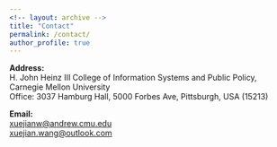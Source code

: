 ```yaml
---
<!-- layout: archive -->
title: "Contact"
permalink: /contact/
author_profile: true
---
```


**Address:**<br>
H. John Heinz III College of Information Systems and Public Policy, Carnegie Mellon University<br>
Office: 3037 Hamburg Hall, 5000 Forbes Ave, Pittsburgh, USA (15213)

**Email:**<br>
xuejianw@andrew.cmu.edu<br>
xuejian.wang@outlook.com<br>
